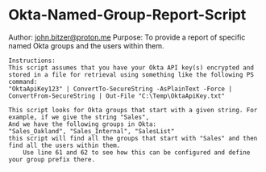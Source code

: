 # Okta-Named-Group-Report-Script
Author: john.bitzer@proton.me
    Purpose: To provide a report of specific named Okta groups and the users within them.

    Instructions:
    This script assumes that you have your Okta API key(s) encrypted and stored in a file for retrieval using something like the following PS command:
    "OktaApiKey123" | ConvertTo-SecureString -AsPlainText -Force | ConvertFrom-SecureString | Out-File "C:\Temp\OktaApiKey.txt"

    This script looks for Okta groups that start with a given string. For example, if we give the string "Sales",
    And we have the following groups in Okta:
    "Sales_Oakland", "Sales_Internal", "SalesList" 
    this script will find all the groups that start with "Sales" and then find all the users within them.
        Use line 61 and 62 to see how this can be configured and define your group prefix there.
